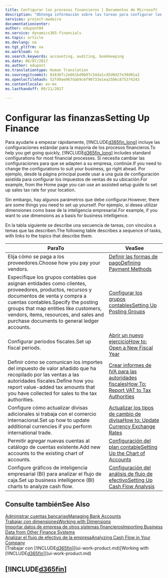 ```yaml
---
title: Configurar los procesos financieros | Documentos de Microsoft
description: "Obtenga información sobre las tareas para configurar las finanzas en su empresa para adaptarse a todas sus necesidades de contabilidad o auditoría."
services: project-madeira
documentationcenter: 
author: edupont04
ms.service: dynamics365-financials
ms.topic: article
ms.devlang: na
ms.tgt_pltfrm: na
ms.workload: na
ms.search.keywords: accounting, auditing, bookkeeping
ms.date: 06/07/2017
ms.author: edupont
ms.translationtype: Human Translation
ms.sourcegitcommit: 81636fc2e661bd9b07c54da1cd5d0d27e30d01a2
ms.openlocfilehash: 52fd9ae967dab9c6f90733e1ea25b6c875374243
ms.contentlocale: es-mx
ms.lasthandoff: 09/11/2017

---
```

# <a name="setting-up-finance"></a><span data-ttu-id="699df-103">Configurar las finanzas</span><span class="sxs-lookup"><span data-stu-id="699df-103">Setting Up Finance</span></span>
<span data-ttu-id="699df-104">Para ayudarle a empezar rápidamente, [!INCLUDE[d365fin_long](includes/d365fin_long_md.md)] incluye las configuraciones estándar para la mayoría de los procesos financieros.</span><span class="sxs-lookup"><span data-stu-id="699df-104">To help you get going quickly, [!INCLUDE[d365fin_long](includes/d365fin_long_md.md)] includes standard configurations for most financial processes.</span></span> <span data-ttu-id="699df-105">Si necesita cambiar las configuraciones para que se adapten a su empresa, continúe.</span><span class="sxs-lookup"><span data-stu-id="699df-105">If you need to change the configurations to suit your business, go right ahead.</span></span> <span data-ttu-id="699df-106">Por ejemplo, desde la página principal puede usar a una guía de configuración asistida para configurar los impuestos de ventas de su ubicación.</span><span class="sxs-lookup"><span data-stu-id="699df-106">For example, from the Home page you can use an assisted setup guide to set up sales tax rate for your location.</span></span>  

<span data-ttu-id="699df-107">Sin embargo, hay algunos parámetros que debe configurar.</span><span class="sxs-lookup"><span data-stu-id="699df-107">However, there are some things you need to set up yourself.</span></span> <span data-ttu-id="699df-108">Por ejemplo, si desea utilizar dimensiones como base de la inteligencia empresarial.</span><span class="sxs-lookup"><span data-stu-id="699df-108">For example, if you want to use dimensions as a basis for business intelligence.</span></span>  

<span data-ttu-id="699df-109">En la tabla siguiente se describe una secuencia de tareas, con vínculos a temas que las describen.</span><span class="sxs-lookup"><span data-stu-id="699df-109">The following table describes a sequence of tasks, with links to the topics that describe them.</span></span>

| <span data-ttu-id="699df-110">Para</span><span class="sxs-lookup"><span data-stu-id="699df-110">To</span></span> | <span data-ttu-id="699df-111">Vea</span><span class="sxs-lookup"><span data-stu-id="699df-111">See</span></span> |
| --- | --- |
| <span data-ttu-id="699df-112">Elija cómo se paga a los proveedores.</span><span class="sxs-lookup"><span data-stu-id="699df-112">Choose how you pay your vendors.</span></span> |[<span data-ttu-id="699df-113">Definir las formas de pago</span><span class="sxs-lookup"><span data-stu-id="699df-113">Defining Payment Methods</span></span>](finance-payment-methods.md) |
| <span data-ttu-id="699df-114">Especifique los grupos contables que asignan entidades como clientes, proveedores, productos, recursos y documentos de venta y compra a cuentas contables.</span><span class="sxs-lookup"><span data-stu-id="699df-114">Specify the posting groups that map entities like customers, vendors, items, resources, and sales and purchase documents to general ledger accounts.</span></span> |[<span data-ttu-id="699df-115">Configurar los grupos contables</span><span class="sxs-lookup"><span data-stu-id="699df-115">Setting Up Posting Groups</span></span>](finance-posting-groups.md)|
| <span data-ttu-id="699df-116">Configurar periodos fiscales.</span><span class="sxs-lookup"><span data-stu-id="699df-116">Set up fiscal periods.</span></span> |[<span data-ttu-id="699df-117">Abrir un nuevo ejercicio</span><span class="sxs-lookup"><span data-stu-id="699df-117">How to: Open a New Fiscal Year</span></span>](finance-how-open-new-fiscal-year.md) |
| <span data-ttu-id="699df-118">Definir cómo se comunican los importes del impuesto de valor añadido que ha recopilado por las ventas a las autoridades fiscales.</span><span class="sxs-lookup"><span data-stu-id="699df-118">Define how you report value-added tax amounts that you have collected for sales to the tax authorities.</span></span> |[<span data-ttu-id="699df-119">Crear informes de IVA para las autoridades fiscales</span><span class="sxs-lookup"><span data-stu-id="699df-119">How To: Report VAT to Tax Authorities</span></span>](finance-how-report-vat.md)|
| <span data-ttu-id="699df-120">Configure cómo actualizar divisas adicionales si trabaja con el comercio internacional.</span><span class="sxs-lookup"><span data-stu-id="699df-120">Set up how to update additional currencies if you perform international trade.</span></span> |[<span data-ttu-id="699df-121">Actualizar los tipos de cambio de divisa</span><span class="sxs-lookup"><span data-stu-id="699df-121">How to: Update Currency Exchange Rates</span></span>](finance-how-update-currencies.md) |
| <span data-ttu-id="699df-122">Permitir agregar nuevas cuentas al catálogo de cuentas existente.</span><span class="sxs-lookup"><span data-stu-id="699df-122">Add new accounts to the existing chart of accounts.</span></span> |[<span data-ttu-id="699df-123">Configuración del plan contable</span><span class="sxs-lookup"><span data-stu-id="699df-123">Setting Up the Chart of Accounts</span></span>](finance-setup-chart-accounts.md) |
| <span data-ttu-id="699df-124">Configure gráficos de inteligencia empresarial (BI) para analizar el flujo de caja.</span><span class="sxs-lookup"><span data-stu-id="699df-124">Set up business intelligence (BI) charts to analyze cash flow.</span></span> |[<span data-ttu-id="699df-125">Configuración del análisis de flujo de efectivo</span><span class="sxs-lookup"><span data-stu-id="699df-125">Setting Up Cash Flow Analysis</span></span>](finance-setup-cash-flow-analyses.md) |

## <a name="see-also"></a><span data-ttu-id="699df-126">Consulte también</span><span class="sxs-lookup"><span data-stu-id="699df-126">See Also</span></span>
[<span data-ttu-id="699df-127">Administrar cuentas bancarias</span><span class="sxs-lookup"><span data-stu-id="699df-127">Managing Bank Accounts</span></span>](bank-manage-bank-accounts.md)  
[<span data-ttu-id="699df-128">Trabajar con dimensiones</span><span class="sxs-lookup"><span data-stu-id="699df-128">Working with Dimensions</span></span>](finance-dimensions.md)  
[<span data-ttu-id="699df-129">Importar datos de empresa de otros sistemas financieros</span><span class="sxs-lookup"><span data-stu-id="699df-129">Importing Business Data from Other Finance Systems</span></span>](upload-data.md)  
[<span data-ttu-id="699df-130">Analizar el flujo de efectivo de la empresa</span><span class="sxs-lookup"><span data-stu-id="699df-130">Analyzing Cash Flow in Your Company</span></span>](finance-analyze-cash-flow.md)  
<span data-ttu-id="699df-131">[Trabajar con [!INCLUDE[d365fin](includes/d365fin_md.md)]](ui-work-product.md)</span><span class="sxs-lookup"><span data-stu-id="699df-131">[Working with [!INCLUDE[d365fin](includes/d365fin_md.md)]](ui-work-product.md)</span></span>  

## [!INCLUDE[d365fin](includes/free_trial_md.md)]
